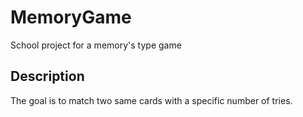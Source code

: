 # MemoryGame
School project for a memory's type game

## Description

The goal is to match two same cards with a specific number of tries.
